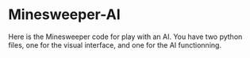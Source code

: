 # Minesweeper-AI

Here is the Minesweeper code for play with an AI. You have two python files, one for the visual interface, and one for the AI functionning.
